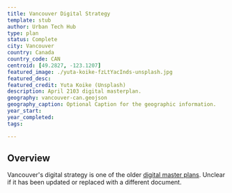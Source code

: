 ```yaml
---
title: Vancouver Digital Strategy
template: stub
author: Urban Tech Hub
type: plan
status: Complete
city: Vancouver
country: Canada
country_code: CAN
centroid: [49.2827, -123.1207]
featured_image: ./yuta-koike-fzLtYacInds-unsplash.jpg
featured_desc: 
featured_credit: Yuta Koike (Unsplash)
description: April 2103 digital masterplan.
geography: vancouver-can.geojson
geography_caption: Optional Caption for the geographic information.
year_start:
year_completed:
tags:

---
```


## Overview

Vancouver's digital strategy is one of the older [digital master plans](https://vancouver.ca/files/cov/City_of_Vancouver_Digital_Strategy.pdf). Unclear if it has been updated or replaced with a different document.
